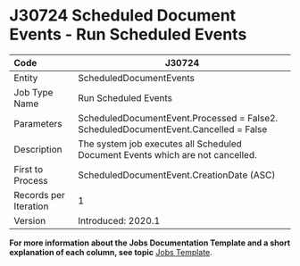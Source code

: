 # J30724 Scheduled Document Events - Run Scheduled Events



| Code                  | J30724                                                       |
| :-------------------- | ------------------------------------------------------------ |
| Entity                | ScheduledDocumentEvents                                      |
| Job Type Name         | Run Scheduled Events                                         |
| Parameters            | ScheduledDocumentEvent.Processed = False2. ScheduledDocumentEvent.Cancelled = False |
| Description           | The system job executes all Scheduled Document Events which are not cancelled. |
| First to Process      | ScheduledDocumentEvent.CreationDate (ASC)                    |
| Records per Iteration | 1                                                            |
| Version               | Introduced: 2020.1                                           |

**For more information about the Jobs Documentation Template and a short explanation of each column, see topic** [Jobs Template](https://github.com/ErpNetDocs/model/blob/master/templates/template-description-jobs.md).
